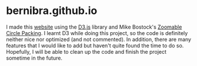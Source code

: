 # bernibra.github.io

I made this [website](http://www.bernatbramon.com) using the [D3.js](https://d3js.org/) library and Mike Bostock's [Zoomable Circle Packing](https://observablehq.com/@d3/zoomable-circle-packing). I learnt D3 while doing this project, so the code is definitely neither nice nor optimized (and not commented). In addition, there are many features that I would like to add but haven't quite found the time to do so. Hopefully, I will be able to clean up the code and finish the project sometime in the future.
